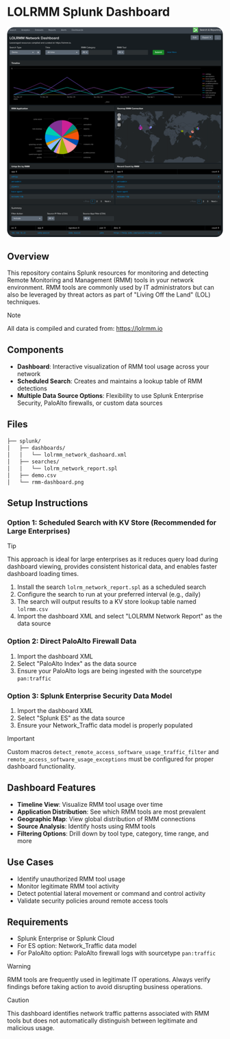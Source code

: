 # LOLRMM Splunk Dashboard

![LOLRMM Dashboard](splunk/rmm-dashboard.png)

## Overview

This repository contains Splunk resources for monitoring and detecting Remote Monitoring and Management (RMM) tools in your network environment. RMM tools are commonly used by IT administrators but can also be leveraged by threat actors as part of "Living Off the Land" (LOL) techniques.

> [!NOTE]  
> All data is compiled and curated from: https://lolrmm.io

## Components

- **Dashboard**: Interactive visualization of RMM tool usage across your network
- **Scheduled Search**: Creates and maintains a lookup table of RMM detections
- **Multiple Data Source Options**: Flexibility to use Splunk Enterprise Security, PaloAlto firewalls, or custom data sources

## Files

```
├── splunk/
│   ├── dashboards/
│   │   └── lolrmm_network_dashoard.xml
│   ├── searches/
│   │   └── lolrm_network_report.spl
│   ├── demo.csv
│   └── rmm-dashboard.png
```

## Setup Instructions

### Option 1: Scheduled Search with KV Store (Recommended for Large Enterprises)

> [!TIP]
> This approach is ideal for large enterprises as it reduces query load during dashboard viewing, provides consistent historical data, and enables faster dashboard loading times.

1. Install the search `lolrm_network_report.spl` as a scheduled search
2. Configure the search to run at your preferred interval (e.g., daily)
3. The search will output results to a KV store lookup table named `lolrmm.csv`
4. Import the dashboard XML and select "LOLRMM Network Report" as the data source

### Option 2: Direct PaloAlto Firewall Data

1. Import the dashboard XML
2. Select "PaloAlto Index" as the data source
3. Ensure your PaloAlto logs are being ingested with the sourcetype `pan:traffic`

### Option 3: Splunk Enterprise Security Data Model

1. Import the dashboard XML
2. Select "Splunk ES" as the data source
3. Ensure your Network_Traffic data model is properly populated

> [!IMPORTANT]  
> Custom macros `detect_remote_access_software_usage_traffic_filter` and `remote_access_software_usage_exceptions` must be configured for proper dashboard functionality.

## Dashboard Features

- **Timeline View**: Visualize RMM tool usage over time
- **Application Distribution**: See which RMM tools are most prevalent
- **Geographic Map**: View global distribution of RMM connections
- **Source Analysis**: Identify hosts using RMM tools
- **Filtering Options**: Drill down by tool type, category, time range, and more

## Use Cases

- Identify unauthorized RMM tool usage
- Monitor legitimate RMM tool activity
- Detect potential lateral movement or command and control activity
- Validate security policies around remote access tools

## Requirements

- Splunk Enterprise or Splunk Cloud
- For ES option: Network_Traffic data model
- For PaloAlto option: PaloAlto firewall logs with sourcetype `pan:traffic`

> [!WARNING]  
> RMM tools are frequently used in legitimate IT operations. Always verify findings before taking action to avoid disrupting business operations.

> [!CAUTION]
> This dashboard identifies network traffic patterns associated with RMM tools but does not automatically distinguish between legitimate and malicious usage.
